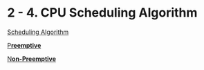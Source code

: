 # 2 - 4. CPU Scheduling Algorithm

[Scheduling Algorithm](CPU_Scheduling_Algorithm/Scheduling_Algorithm.md)

[P**reemptive**](CPU_Scheduling_Algorithm/Preemptive.md)

[N**on-Preemptive**](CPU_Scheduling_Algorithm/Non-Preemptive.md)
